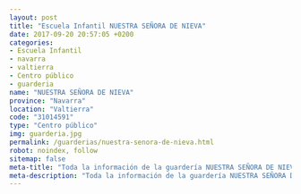 ```yaml
---
layout: post
title: "Escuela Infantil NUESTRA SEÑORA DE NIEVA"
date: 2017-09-20 20:57:05 +0200
categories:
- Escuela Infantil
- navarra
- valtierra
- Centro público
- guarderia
name: "NUESTRA SEÑORA DE NIEVA"
province: "Navarra"
location: "Valtierra"
code: "31014591"
type: "Centro público"
img: guarderia.jpg
permalink: /guarderias/nuestra-senora-de-nieva.html
robot: noindex, follow
sitemap: false
meta-title: "Toda la información de la guardería NUESTRA SEÑORA DE NIEVA"
meta-description: "Toda la información de la guardería NUESTRA SEÑORA DE NIEVA"
---
```

